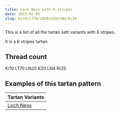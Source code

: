 ```yaml
---
title: Loch Ness with 6 stripes
date: 2023-02-05
slug: K/10/LT70/LN20/K20/LN4/R/20
---
```

This is a list of all the tartan sett variants with 6 stripes.

It is a 6 stripes tartan.


## Thread count
K/10 LT70 LN20 K20 LN4 R/20

## Examples of this tartan pattern

| Tartan Variants |
|---------------|
| [Loch Ness](/variants/k/10/lt70/ln20/k20/ln4/r/20-k000000-lne0e0e0-lt806050-rc00000)||
